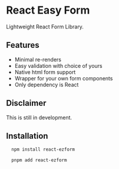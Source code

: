 
# React Easy Form

Lightweight React Form Library. 
## Features

- Minimal re-renders
- Easy validation with choice of yours
- Native html form support
- Wrapper for your own form components
- Only dependency is React



## Disclaimer

This is still in development.


## Installation


```bash
  npm install react-ezform
```
```bash
  pnpm add react-ezform
```
    